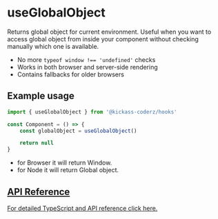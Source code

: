 # useGlobalObject

Returns global object for current environment. Useful when you want to access global object from inside your component without checking manually which one is available.

- No more `typeof window !== 'undefined'` checks
- Works in both browser and server-side rendering
- Contains fallbacks for older browsers

## Example usage

```jsx
import { useGlobalObject } from '@kickass-coderz/hooks'

const Component = () => {
    const globalObject = useGlobalObject()

    return null
}
```

- for Browser it will return Window.
- for Node it will return Global object.


## [API Reference](/docs/types/use-global-object)

[For detailed TypeScript and API reference click here.](/docs/types/use-global-object)

